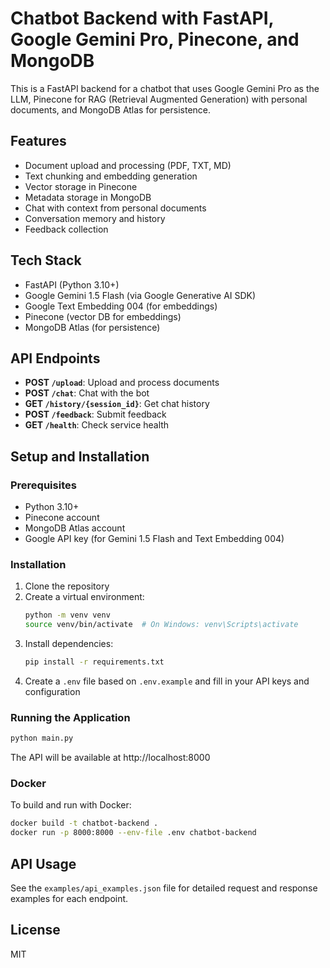 # Chatbot Backend with FastAPI, Google Gemini Pro, Pinecone, and MongoDB

This is a FastAPI backend for a chatbot that uses Google Gemini Pro as the LLM, Pinecone for RAG (Retrieval Augmented Generation) with personal documents, and MongoDB Atlas for persistence.

## Features

- Document upload and processing (PDF, TXT, MD)
- Text chunking and embedding generation
- Vector storage in Pinecone
- Metadata storage in MongoDB
- Chat with context from personal documents
- Conversation memory and history
- Feedback collection

## Tech Stack

- FastAPI (Python 3.10+)
- Google Gemini 1.5 Flash (via Google Generative AI SDK)
- Google Text Embedding 004 (for embeddings)
- Pinecone (vector DB for embeddings)
- MongoDB Atlas (for persistence)

## API Endpoints

- **POST `/upload`**: Upload and process documents
- **POST `/chat`**: Chat with the bot
- **GET `/history/{session_id}`**: Get chat history
- **POST `/feedback`**: Submit feedback
- **GET `/health`**: Check service health

## Setup and Installation

### Prerequisites

- Python 3.10+
- Pinecone account
- MongoDB Atlas account
- Google API key (for Gemini 1.5 Flash and Text Embedding 004)

### Installation

1. Clone the repository
2. Create a virtual environment:
   ```bash
   python -m venv venv
   source venv/bin/activate  # On Windows: venv\Scripts\activate
   ```
3. Install dependencies:
   ```bash
   pip install -r requirements.txt
   ```
4. Create a `.env` file based on `.env.example` and fill in your API keys and configuration

### Running the Application

```bash
python main.py
```

The API will be available at http://localhost:8000

### Docker

To build and run with Docker:

```bash
docker build -t chatbot-backend .
docker run -p 8000:8000 --env-file .env chatbot-backend
```

## API Usage

See the `examples/api_examples.json` file for detailed request and response examples for each endpoint.

## License

MIT